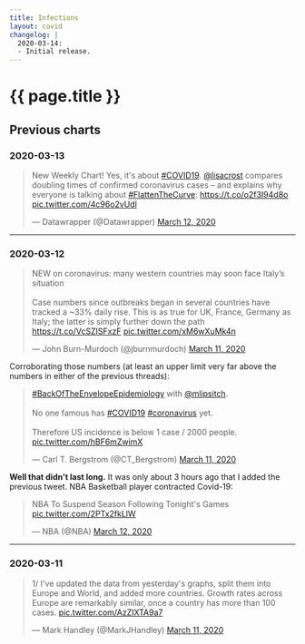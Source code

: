 ```yaml
---
title: Infections
layout: covid
changelog: |
  2020-03-14:
  - Initial release.
---
```


# {{ page.title }}


## Previous charts

### 2020-03-13

<blockquote class="twitter-tweet"><p lang="en" dir="ltr">New Weekly Chart! Yes, it&#39;s about <a href="https://twitter.com/hashtag/COVID19?src=hash&amp;ref_src=twsrc%5Etfw">#COVID19</a>. <a href="https://twitter.com/lisacrost?ref_src=twsrc%5Etfw">@lisacrost</a> compares doubling times of confirmed coronavirus cases – and explains why everyone is talking about <a href="https://twitter.com/hashtag/FlattenTheCurve?src=hash&amp;ref_src=twsrc%5Etfw">#FlattenTheCurve</a>: <a href="https://t.co/o2f3I94d8o">https://t.co/o2f3I94d8o</a> <a href="https://t.co/4c96o2vUdl">pic.twitter.com/4c96o2vUdl</a></p>&mdash; Datawrapper (@Datawrapper) <a href="https://twitter.com/Datawrapper/status/1238144797099143170?ref_src=twsrc%5Etfw">March 12, 2020</a></blockquote> <script async src="https://platform.twitter.com/widgets.js" charset="utf-8"></script>

---
### 2020-03-12

<blockquote class="twitter-tweet"><p lang="en" dir="ltr">NEW on coronavirus: many western countries may soon face Italy’s situation<br><br>Case numbers since outbreaks began in several countries have tracked a ~33% daily rise. This is as true for UK, France, Germany as Italy; the latter is simply further down the path <a href="https://t.co/VcSZISFxzF">https://t.co/VcSZISFxzF</a> <a href="https://t.co/xM6wXuMk4n">pic.twitter.com/xM6wXuMk4n</a></p>&mdash; John Burn-Murdoch (@jburnmurdoch) <a href="https://twitter.com/jburnmurdoch/status/1237737352879112194?ref_src=twsrc%5Etfw">March 11, 2020</a></blockquote> <script async src="https://platform.twitter.com/widgets.js" charset="utf-8"></script>

Corroborating those numbers (at least an upper limit very far above the numbers in either of the previous threads):

<blockquote class="twitter-tweet"><p lang="en" dir="ltr"><a href="https://twitter.com/hashtag/BackOfTheEnvelopeEpidemiology?src=hash&amp;ref_src=twsrc%5Etfw">#BackOfTheEnvelopeEpidemiology</a> with <a href="https://twitter.com/mlipsitch?ref_src=twsrc%5Etfw">@mlipsitch</a>.<br><br>No one famous has <a href="https://twitter.com/hashtag/COVID19?src=hash&amp;ref_src=twsrc%5Etfw">#COVID19</a> <a href="https://twitter.com/hashtag/coronavirus?src=hash&amp;ref_src=twsrc%5Etfw">#coronavirus</a> yet.<br><br>Therefore US incidence is below 1 case / 2000 people. <a href="https://t.co/hBF6mZwimX">pic.twitter.com/hBF6mZwimX</a></p>&mdash; Carl T. Bergstrom (@CT_Bergstrom) <a href="https://twitter.com/CT_Bergstrom/status/1237869774782091267?ref_src=twsrc%5Etfw">March 11, 2020</a></blockquote> <script async src="https://platform.twitter.com/widgets.js" charset="utf-8"></script>

**Well that didn't last long.** It was only about 3 hours ago that I added the previous tweet. NBA Basketball player contracted Covid-19:

<blockquote class="twitter-tweet"><p lang="en" dir="ltr">NBA To Suspend Season Following Tonight&#39;s Games <a href="https://t.co/2PTx2fkLlW">pic.twitter.com/2PTx2fkLlW</a></p>&mdash; NBA (@NBA) <a href="https://twitter.com/NBA/status/1237917831506857989?ref_src=twsrc%5Etfw">March 12, 2020</a></blockquote> <script async src="https://platform.twitter.com/widgets.js" charset="utf-8"></script>

---
### 2020-03-11

<blockquote class="twitter-tweet"><p lang="en" dir="ltr">1/ I&#39;ve updated the data from yesterday&#39;s graphs, split them into Europe and World, and added more countries. Growth rates across Europe are remarkably similar, once a country has more than 100 cases. <a href="https://t.co/AzZIXTA9a7">pic.twitter.com/AzZIXTA9a7</a></p>&mdash; Mark Handley (@MarkJHandley) <a href="https://twitter.com/MarkJHandley/status/1237781162153717760?ref_src=twsrc%5Etfw">March 11, 2020</a></blockquote> <script async src="https://platform.twitter.com/widgets.js" charset="utf-8"></script>
